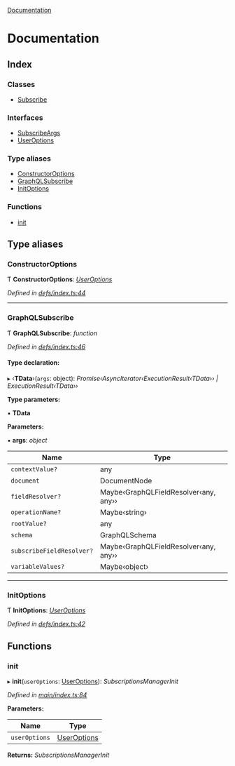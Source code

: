 [Documentation](README.md)

# Documentation

## Index

### Classes

* [Subscribe](classes/subscribe.md)

### Interfaces

* [SubscribeArgs](interfaces/subscribeargs.md)
* [UserOptions](interfaces/useroptions.md)

### Type aliases

* [ConstructorOptions](README.md#constructoroptions)
* [GraphQLSubscribe](README.md#graphqlsubscribe)
* [InitOptions](README.md#initoptions)

### Functions

* [init](README.md#init)

## Type aliases

###  ConstructorOptions

Ƭ **ConstructorOptions**: *[UserOptions](interfaces/useroptions.md)*

*Defined in [defs/index.ts:44](https://github.com/badbatch/graphql-box/blob/35d1f39/packages/subscribe/src/defs/index.ts#L44)*

___

###  GraphQLSubscribe

Ƭ **GraphQLSubscribe**: *function*

*Defined in [defs/index.ts:46](https://github.com/badbatch/graphql-box/blob/35d1f39/packages/subscribe/src/defs/index.ts#L46)*

#### Type declaration:

▸ ‹**TData**›(`args`: object): *Promise‹AsyncIterator‹ExecutionResult‹TData›› | ExecutionResult‹TData››*

**Type parameters:**

▪ **TData**

**Parameters:**

▪ **args**: *object*

Name | Type |
------ | ------ |
`contextValue?` | any |
`document` | DocumentNode |
`fieldResolver?` | Maybe‹GraphQLFieldResolver‹any, any›› |
`operationName?` | Maybe‹string› |
`rootValue?` | any |
`schema` | GraphQLSchema |
`subscribeFieldResolver?` | Maybe‹GraphQLFieldResolver‹any, any›› |
`variableValues?` | Maybe‹object› |

___

###  InitOptions

Ƭ **InitOptions**: *[UserOptions](interfaces/useroptions.md)*

*Defined in [defs/index.ts:42](https://github.com/badbatch/graphql-box/blob/35d1f39/packages/subscribe/src/defs/index.ts#L42)*

## Functions

###  init

▸ **init**(`userOptions`: [UserOptions](interfaces/useroptions.md)): *SubscriptionsManagerInit*

*Defined in [main/index.ts:84](https://github.com/badbatch/graphql-box/blob/35d1f39/packages/subscribe/src/main/index.ts#L84)*

**Parameters:**

Name | Type |
------ | ------ |
`userOptions` | [UserOptions](interfaces/useroptions.md) |

**Returns:** *SubscriptionsManagerInit*
